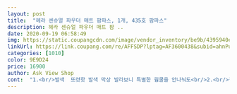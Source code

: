 ```yaml
---
layout: post 
title:  "헤라 센슈얼 파우더 매트 팜파스, 1개, 435호 팜파스" 
description: 헤라 센슈얼 파우더 매트 팜 ..
date: 2020-09-19 06:58:49 
img: https://static.coupangcdn.com/image/vendor_inventory/be9b/4395940e9db9ed2e51e575091a702cf13bad549d3ec10c88d661f678cf5b.jpg 
linkUrl: https://link.coupang.com/re/AFFSDP?lptag=AF3600438&subid=ahnPublicAsk&pageKey=1220111978&itemId=2210702370&vendorItemId=70712815848&traceid=V0-113-3eadfd8875968610 
categories: [1010] 
color: 9E9D24 
price: 16900 
author: Ask View Shop 
cont:  "1.<br/>발색  또렷핫 발색 막상 발라보니 특별한 웜쿨을 안나눠도<br/>2.<br/>질감  대체적으로 매트하다.<br/>살짝 포슬거리는 질감으로 생각<br/>3.<br/>가성비  필자는  만원 후반대해 구매함.<br/> 퀄리티나 모든 장점을<br/>4.<br/>기타  재구매의사 있고요.<br/> 지인선물로도 괜찮습니다.<br/><br/>괜찮다고 추천받아서 샀어요.<br/><br/>그러다보니 각질부각 살짝될수있는데 매트립이 다 그렇죠 뭐.<br/>.<br/><br/>달래 팜파스의 명성쌓아 진게 안니구나... <br/>라는 확신이 들었다.<br/><br/>대체로 대부분의 사람들에게 무난하게 어울릴거같은 색상이라 대란템인거같고 그냥저냥 무난한 느낌이에요 근데 막 저한테 착붙이거나 드라마틱하게 이뻐보인다거나 그러진않았어요.<br/> 누구한테나 어울릴거같은색이지만 호불호갈리는 색이 아닌만큼 막 개개인에게 딱맞춘옷처럼 이뻐지는 그런효과는 아닌거같아영<br/>될듯 하다<br/>립발색샷은 최대한 실제 색에 가깝게 거울봐가면서 보정했어요.<br/>ㅋㅋㅋ<br/>립밤 한번 발라주니까 괜찮네요.<br/><br/>만ㅉㅋㄹ 상위버전이라고 생각하심될듯 ㅋㅋ<br/>만ㅉㅋㄹ보다 고급진 느낌이긴해요 만ㅉㅋㄹ은 약간 색조가 방방 떠보일수도있는데 얘는 좀 가라앉는 고급진 색이에요.<br/><br/>바쁠때 단품으로 슥샥바르기 좋을거같구요 안에 좀더 진한색으로 그라데이션립해도 이쁠거같아요.<br/><br/>발림성도 좋고 색상도 예쁘네요 지속력은 오래갈거 같진 않지만 예뻐서 그냥 좋아요 ㅎㅎㅎ 팜파스 자주 사용할거같아요<br/>보다 건조하지  않다.<br/> 마스크 안 뭍어남또한 적당함<br/>볼때 돈의 가치가, 상당히, 합리적이다.<br/><br/>색은 약간 웜한 페리ㅍㄹ 만ㅉㅋ랄 느낌이랄까요<br/>생각했던 매트한질감이구요<br/>손발색은 여타 비슷한 색의 로드샵꺼랑 비교한거고<br/>유명템은 그만한 가치가 있다.<br/>!!!<br/>이게 왠 유레카!<br/>잘쓰겠습니다)<br/>저는 여름쿨뮤트라고 생각되는데 (퍼스널컬러진단 아직 안받아봄)쿨토니에게는 괜찮은정도에요 mlbb라서 막 화사한 톤은 아니지만 고급지고 자연스러운 느낌이네요<br/>파헤쳐보자<br/>팜파스가 한때 대란이었다.<br/>반신반의 하며 사봤는데... <br/><br/>" 
---
```

